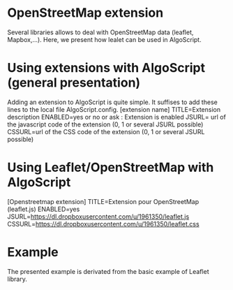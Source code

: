 OpenStreetMap extension
=======================
Several libraries allows to deal with OpenStreetMap data (leaflet, Mapbox,...). Here, we present how lealet can be used in AlgoScript.

# Using extensions with AlgoScript (general presentation)
Adding an extension to AlgoScript is quite simple. It suffises to add these lines to the local file AlgoScript.config. 
 [extension name]
 TITLE=Extension description
 ENABLED=yes or no or ask : Extension is enabled
 JSURL= url of the javascript code of the extension (0, 1 or several JSURL possible)
 CSSURL=url of the CSS code of the extension (0, 1 or several JSURL possible)

# Using Leaflet/OpenStreetMap with AlgoScript

 [Openstreetmap extension]
 TITLE=Extension pour OpenStreetMap (leaflet.js)
 ENABLED=yes
 JSURL=https://dl.dropboxusercontent.com/u/1961350/leaflet.js
 CSSURL=https://dl.dropboxusercontent.com/u/1961350/leaflet.css

# Example

The presented example is derivated from the basic example of Leaflet library.
